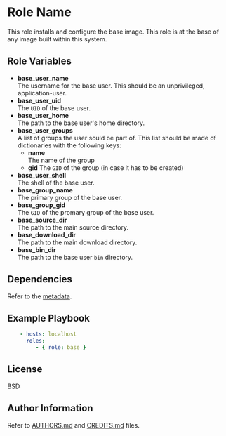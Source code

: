 Role Name
=========

This role installs and configure the base image. This role is at the base of
any image built within this system.

Role Variables
--------------

* **base\_user\_name**  
  The username for the base user. This should be an unprivileged,
  application-user.
* **base\_user\_uid**  
  The `UID` of the base user.
* **base\_user\_home**  
  The path to the base user's home directory.
* **base\_user\_groups**  
  A list of groups the user sould be part of. This list should be made of
  dictionaries with the following keys:
  * **name**  
    The name of the group
  * **gid**
    The `GID` of the group (in case it has to be created)
* **base\_user\_shell**  
  The shell of the base user.
* **base\_group\_name**  
  The primary group of the base user.
* **base\_group\_gid**  
  The `GID` of the promary group of the base user.
* **base\_source\_dir**  
  The path to the main source directory.
* **base\_download\_dir**  
  The path to the main download directory.
* **base\_bin\_dir**  
  The path to the base user `bin` directory.

Dependencies
------------

Refer to the [metadata](meta/main.yml).

Example Playbook
----------------

```yaml
    - hosts: localhost
      roles:
         - { role: base }
```

License
-------

BSD

Author Information
------------------

Refer to [AUTHORS.md](../../../AUTHORS.md) and [CREDITS.md](../../../CREDITS.md) files.
